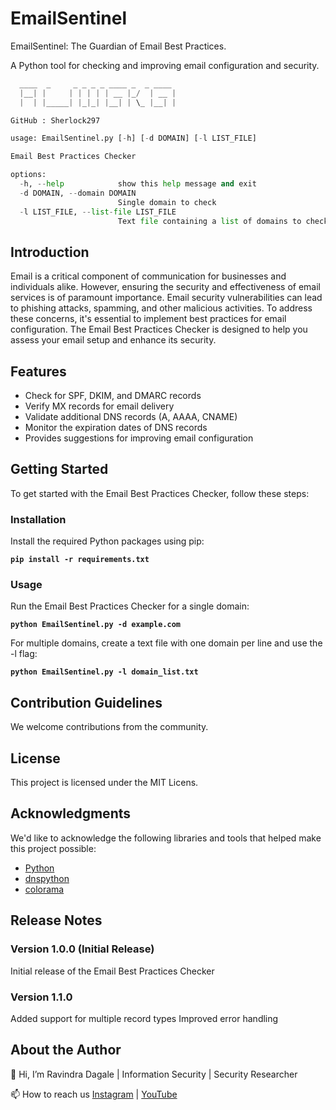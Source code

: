 # EmailSentinel
EmailSentinel: The Guardian of Email Best Practices.

A Python tool for checking and improving email configuration and security.

```python EmailSentinel.py -h
  ____  _     _ _ _ _ ____ _  _ ____ 
  |__| |     | | | | | __ |_/  | __ |
  |  | |_____| |_|_| |__| | \_ |__| |

GitHub : Sherlock297

usage: EmailSentinel.py [-h] [-d DOMAIN] [-l LIST_FILE]

Email Best Practices Checker

options:
  -h, --help            show this help message and exit
  -d DOMAIN, --domain DOMAIN
                        Single domain to check
  -l LIST_FILE, --list-file LIST_FILE
                        Text file containing a list of domains to check
```                                                                                              

## Introduction

Email is a critical component of communication for businesses and individuals alike. However, ensuring the security and effectiveness of email services is of paramount importance. Email security vulnerabilities can lead to phishing attacks, spamming, and other malicious activities. To address these concerns, it's essential to implement best practices for email configuration. The Email Best Practices Checker is designed to help you assess your email setup and enhance its security.

## Features

- Check for SPF, DKIM, and DMARC records
- Verify MX records for email delivery
- Validate additional DNS records (A, AAAA, CNAME)
- Monitor the expiration dates of DNS records
- Provides suggestions for improving email configuration

## Getting Started

To get started with the Email Best Practices Checker, follow these steps:

### Installation

Install the required Python packages using pip:

**```pip install -r requirements.txt```**

### Usage
Run the Email Best Practices Checker for a single domain:

**```python EmailSentinel.py -d example.com```**

For multiple domains, create a text file with one domain per line and use the -l flag:

**```python EmailSentinel.py -l domain_list.txt```**

## Contribution Guidelines
We welcome contributions from the community.

## License
This project is licensed under the MIT Licens.

## Acknowledgments
We'd like to acknowledge the following libraries and tools that helped make this project possible:
* [Python](https://www.python.org/)
* [dnspython](https://pypi.org/project/dnspython/)
* [colorama](https://pypi.org/project/colorama/)

## Release Notes

### Version 1.0.0 (Initial Release)
Initial release of the Email Best Practices Checker

### Version 1.1.0
Added support for multiple record types
Improved error handling

## About the Author
👋 Hi, I’m Ravindra Dagale | Information Security | Security Researcher

📫 How to reach us [Instagram](https://www.instagram.com/Infosec97/) | [YouTube](https://www.youtube.com/c/RavindraDagale)
